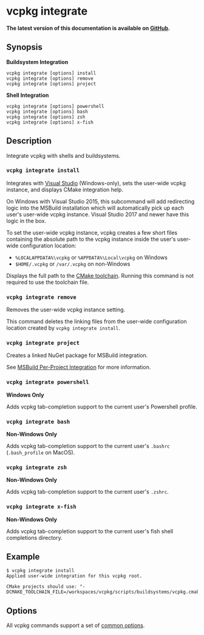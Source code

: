 # vcpkg integrate

**The latest version of this documentation is available on [GitHub](https://github.com/Microsoft/vcpkg/tree/master/docs/commands/integrate.md).**

## Synopsis

**Buildsystem Integration**
```no-highlight
vcpkg integrate [options] install
vcpkg integrate [options] remove
vcpkg integrate [options] project
```
**Shell Integration**
```no-highlight
vcpkg integrate [options] powershell
vcpkg integrate [options] bash
vcpkg integrate [options] zsh
vcpkg integrate [options] x-fish
```

## Description

Integrate vcpkg with shells and buildsystems.

### `vcpkg integrate install`

Integrates with [Visual Studio](../users/integration.md#msbuild-integration-visual-studio) (Windows-only), sets the user-wide vcpkg instance, and displays CMake integration help.

On Windows with Visual Studio 2015, this subcommand will add redirecting logic into the MSBuild installation which will automatically pick up each user's user-wide vcpkg instance. Visual Studio 2017 and newer have this logic in the box.

To set the user-wide vcpkg instance, vcpkg creates a few short files containing the absolute path to the vcpkg instance inside the user's user-wide configuration location:

- `%LOCALAPPDATA%\vcpkg` or `%APPDATA%\Local\vcpkg` on Windows
- `$HOME/.vcpkg` or `/var/.vcpkg` on non-Windows

Displays the full path to the [CMake toolchain](../users/integration.md#cmake-integration). Running this command is not required to use the toolchain file.

### `vcpkg integrate remove`

Removes the user-wide vcpkg instance setting.

This command deletes the linking files from the user-wide configuration location created by `vcpkg integrate install`.

### `vcpkg integrate project`

Creates a linked NuGet package for MSBuild integration.

See [MSBuild Per-Project Integration](../users/integration.md#per-project-integration) for more information.

### `vcpkg integrate powershell`

**Windows Only**

Adds vcpkg tab-completion support to the current user's Powershell profile.

### `vcpkg integrate bash`

**Non-Windows Only**

Adds vcpkg tab-completion support to the current user's `.bashrc` (`.bash_profile` on MacOS).

### `vcpkg integrate zsh`

**Non-Windows Only**

Adds vcpkg tab-completion support to the current user's `.zshrc`.

### `vcpkg integrate x-fish`

**Non-Windows Only**

Adds vcpkg tab-completion support to the current user's fish shell completions directory.

## Example
```no-highlight
$ vcpkg integrate install
Applied user-wide integration for this vcpkg root.

CMake projects should use: "-DCMAKE_TOOLCHAIN_FILE=/workspaces/vcpkg/scripts/buildsystems/vcpkg.cmake"
```

## Options

All vcpkg commands support a set of [common options](common-options.md).
